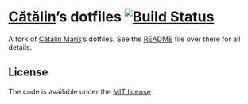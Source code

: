 # [Cătălin](https://github.com/alrra)’s dotfiles [![Build Status](https://travis-ci.org/alrra/dotfiles.svg?branch=master)](https://travis-ci.org/alrra/dotfiles)

A fork of [Cătălin Mariș](https://github.com/alrra)’s dotfiles.
See the [README](https://github.com/alrra/dotfiles/blob/master/README.md) file over there for all details.

## License

The code is available under the [MIT license](LICENSE.txt).
